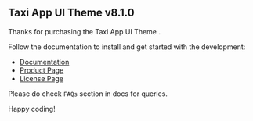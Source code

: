 ## Taxi App UI Theme v8.1.0

Thanks for purchasing the Taxi App UI Theme .

Follow the documentation to install and get started with the development:

* [Documentation](http://docs.market.nativebase.io/react-native-taxi-app-ui/)
* [Product Page](https://market.nativebase.io/view/react-native-taxi-app-theme)
* [License Page](https://market.nativebase.io/licenses)

Please do check `FAQs` section in docs for queries.

Happy coding!

